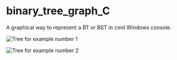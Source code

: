 # binary_tree_graph_C
 A graphical way to represent a BT or BST in cmd Windows console.

![Tree for example number 1](binary_tree_graph_C/images/Tree1.png)


![Tree for example number 2](binary_tree_graph_C/images/Tree2.png)
